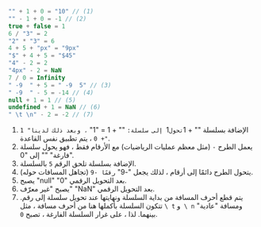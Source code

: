 
```js no-beautify
"" + 1 + 0 = "10" // (1)
"" - 1 + 0 = -1 // (2)
true + false = 1
6 / "3" = 2
"2" * "3" = 6
4 + 5 + "px" = "9px"
"$" + 4 + 5 = "$45"
"4" - 2 = 2
"4px" - 2 = NaN
7 / 0 = Infinity
" -9  " + 5 = " -9  5" // (3)
" -9  " - 5 = -14 // (4)
null + 1 = 1 // (5)
undefined + 1 = NaN // (6)
" \t \n" - 2 = -2 // (7)
```

1. الإضافة بسلسلة "" + 1` تحول `1` إلى سلسلة:` "" + 1 = "1" `، وبعد ذلك لدينا" 1 "+ 0` ، يتم تطبيق نفس القاعدة.
2. يعمل الطرح `-` (مثل معظم عمليات الرياضيات) مع الأرقام فقط ، فهو يحول سلسلة فارغة" "" إلى "0".
3. الإضافة بسلسلة تلحق الرقم `5` بالسلسلة.
4. يتحول الطرح دائمًا إلى أرقام ، لذلك يجعل "-9" `رقمًا -9` (تجاهل المسافات حوله).
5. يصبح "null" "0" بعد التحويل الرقمي.
6. يصبح "غير معرّف" "NaN" بعد التحويل الرقمي.
7. يتم قطع أحرف المسافة من بداية السلسلة ونهايتها عند تحويل سلسلة إلى رقم. تتكون السلسلة بأكملها هنا من أحرف مسافة ، مثل `\ t` و` \ n` ومسافة "عادية" بينهما. لذا ، على غرار السلسلة الفارغة ، تصبح `0`.